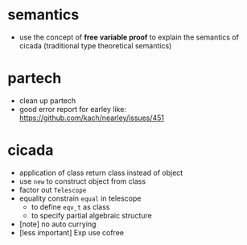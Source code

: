 # semantics
- use the concept of **free variable proof** to explain the semantics of cicada
  (traditional type theoretical semantics)
# partech
- clean up partech
- good error report for earley
  like: https://github.com/kach/nearley/issues/451
# cicada
- application of class return class instead of object
- use `new` to construct object from class
- factor out `Telescope`
- equality constrain `equal` in telescope
  - to define `eqv_t` as class
  - to specify partial algebraic structure
- [note] no auto currying
- [less important] Exp use cofree
